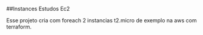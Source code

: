 ##Instances Estudos Ec2

Esse projeto cria com foreach 2 instancias t2.micro de exemplo na aws com terraform.